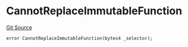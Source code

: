 # CannotReplaceImmutableFunction
[Git Source](https://github.com/thrackle-io/rules-engine/blob/54db83a2c72adaf3bc2196e69cb3cf728347d98b/src/protocol/economic/ruleProcessor/RuleProcessorDiamondLib.sol)


```solidity
error CannotReplaceImmutableFunction(bytes4 _selector);
```

